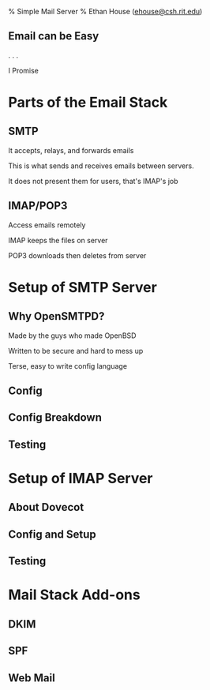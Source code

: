 % Simple Mail Server
% Ethan House (ehouse@csh.rit.edu)

## Email can be Easy

. . .

I Promise

# Parts of the Email Stack
## SMTP
It accepts, relays, and forwards emails

This is what sends and receives emails between servers.

It does not present them for users, that's IMAP's job

## IMAP/POP3
Access emails remotely

IMAP keeps the files on server

POP3 downloads then deletes from server

# Setup of SMTP Server

## Why OpenSMTPD?
Made by the guys who made OpenBSD

Written to be secure and hard to mess up

Terse, easy to write config language

## Config
<!-- Example Config here -->

## Config Breakdown
<!-- Go over Each line of config here -->

## Testing
<!-- Connect with Mutt -->

# Setup of IMAP Server

## About Dovecot
## Config and Setup
## Testing

# Mail Stack Add-ons
## DKIM
## SPF
## Web Mail
